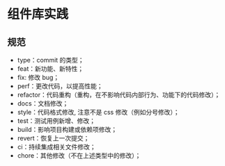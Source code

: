 # 组件库实践

## 规范

+ type：commit 的类型；
+ feat：新功能、新特性；
+ fix: 修改 bug；
+ perf：更改代码，以提高性能；
+ refactor：代码重构（重构，在不影响代码内部行为、功能下的代码修改）；
+ docs：文档修改；
+ style：代码格式修改, 注意不是 css 修改（例如分号修改）；
+ test：测试用例新增、修改；
+ build：影响项目构建或依赖项修改；
+ revert：恢复上一次提交；
+ ci：持续集成相关文件修改；
+ chore：其他修改（不在上述类型中的修改）；
